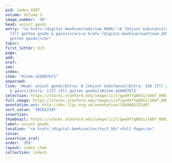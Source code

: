 ```yaml
---
pid: index_4397
volume: Volume 3
image_number: '50'
head: unjust goods
entry: "<a href='/digital-beehive/num1/num_0006/'>6 [Unjust Substance]</a>|<a href='/digital-beehive/num2/num_0375/'>326
  [Ill gotten goods & gains]</a>|<a href='/digital-beehive/num7/num_2651/'>1727 [Ill
  gotten goods]</a>"
topic:
first_letter: U/V
page:
add:
xref:
see:
index:
item: "#item-a56087bf2"
unparsed:
line: 'Head: unjust goods|Entry: 6 [Unjust Substance]|Entry: 326 [Ill gotten goods
  & gains]|Entry: 1727 [Ill gotten goods]|#item-a56087bf2'
selection: https://stacks.stanford.edu/image/iiif/gw497tq8651/1607_0993/1068,2397,676,140/full/0/default.jpg
full_image: https://stacks.stanford.edu/image/iiif/gw497tq8651/1607_0993/full/full/0/default.jpg
annotation_uri: http://dev.llgc.org.uk/annotation/1560882152407
sort_value: '305022397'
insertion:
thumbnail: https://stacks.stanford.edu/image/iiif/gw497tq8651/1607_0993/1068,2397,676,140/150,/0/default.jpg
label: unjust goods
location: "<a href='/digital-beehive/toc/toc3_50/'>Full Page</a>"
issue:
insertion_xref:
order: '359'
layout: index_item
collection: index5
---
```

